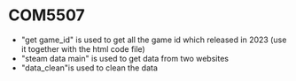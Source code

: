 # COM5507
- "get game_id" is used to get all the game id which released in 2023 (use it together with the html code file)
- "steam data main" is used to get data from two websites
- "data_clean"is used to clean the data
